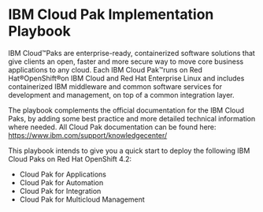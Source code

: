 # IBM Cloud Pak Implementation Playbook

IBM Cloud™Paks are enterprise-ready, containerized software solutions that give clients an open, faster and more secure way to move core business applications to any cloud. Each IBM Cloud Pak™runs on Red Hat®OpenShift®on IBM Cloud and Red Hat Enterprise Linux and includes containerized IBM middleware and common software services for development and management, on top of a common integration layer.

The playbook complements the official documentation for the IBM Cloud Paks, by adding some best practice and more detailed technical information where needed. All Cloud Pak documentation can be found here: https://www.ibm.com/support/knowledgecenter/

This playbook intends to give you a quick start to deploy the following IBM Cloud Paks on Red Hat OpenShift 4.2:

- Cloud Pak for Applications
- Cloud Pak for Automation
- Cloud Pak for Integration
- Cloud Pak for Multicloud Management
